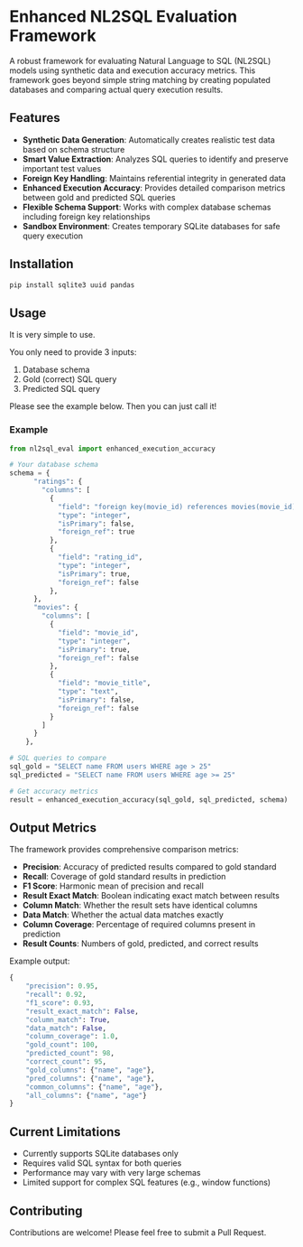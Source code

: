 # Enhanced NL2SQL Evaluation Framework

A robust framework for evaluating Natural Language to SQL (NL2SQL) models using synthetic data and execution accuracy metrics. This framework goes beyond simple string matching by creating populated databases and comparing actual query execution results.

## Features

- **Synthetic Data Generation**: Automatically creates realistic test data based on schema structure
- **Smart Value Extraction**: Analyzes SQL queries to identify and preserve important test values
- **Foreign Key Handling**: Maintains referential integrity in generated data
- **Enhanced Execution Accuracy**: Provides detailed comparison metrics between gold and predicted SQL queries
- **Flexible Schema Support**: Works with complex database schemas including foreign key relationships
- **Sandbox Environment**: Creates temporary SQLite databases for safe query execution

## Installation

```bash
pip install sqlite3 uuid pandas
```

## Usage

It is very simple to use. 

You only need to provide 3 inputs:
1. Database schema
2. Gold (correct) SQL query
3. Predicted SQL query

Please see the example below. Then you can just call it!

### Example

```python
from nl2sql_eval import enhanced_execution_accuracy

# Your database schema
schema = {
      "ratings": {
        "columns": [
          {
            "field": "foreign key(movie_id) references movies(movie_id)",
            "type": "integer",
            "isPrimary": false,
            "foreign_ref": true
          },
          {
            "field": "rating_id",
            "type": "integer",
            "isPrimary": true,
            "foreign_ref": false
          },
      },
      "movies": {
        "columns": [
          {
            "field": "movie_id",
            "type": "integer",
            "isPrimary": true,
            "foreign_ref": false
          },
          {
            "field": "movie_title",
            "type": "text",
            "isPrimary": false,
            "foreign_ref": false
          }
        ]
      }
    },

# SQL queries to compare
sql_gold = "SELECT name FROM users WHERE age > 25"
sql_predicted = "SELECT name FROM users WHERE age >= 25"

# Get accuracy metrics
result = enhanced_execution_accuracy(sql_gold, sql_predicted, schema)
```

## Output Metrics

The framework provides comprehensive comparison metrics:

- **Precision**: Accuracy of predicted results compared to gold standard
- **Recall**: Coverage of gold standard results in prediction
- **F1 Score**: Harmonic mean of precision and recall
- **Result Exact Match**: Boolean indicating exact match between results
- **Column Match**: Whether the result sets have identical columns
- **Data Match**: Whether the actual data matches exactly
- **Column Coverage**: Percentage of required columns present in prediction
- **Result Counts**: Numbers of gold, predicted, and correct results

Example output:
```python
{
    "precision": 0.95,
    "recall": 0.92,
    "f1_score": 0.93,
    "result_exact_match": False,
    "column_match": True,
    "data_match": False,
    "column_coverage": 1.0,
    "gold_count": 100,
    "predicted_count": 98,
    "correct_count": 95,
    "gold_columns": {"name", "age"},
    "pred_columns": {"name", "age"},
    "common_columns": {"name", "age"},
    "all_columns": {"name", "age"}
}
```



## Current Limitations

- Currently supports SQLite databases only
- Requires valid SQL syntax for both queries
- Performance may vary with very large schemas
- Limited support for complex SQL features (e.g., window functions)

## Contributing

Contributions are welcome! Please feel free to submit a Pull Request.
